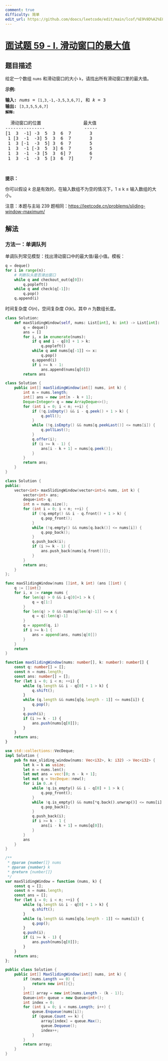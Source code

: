 ```yaml
---
comment: true
difficulty: 简单
edit_url: https://github.com/doocs/leetcode/edit/main/lcof/%E9%9D%A2%E8%AF%95%E9%A2%9859%20-%20I.%20%E6%BB%91%E5%8A%A8%E7%AA%97%E5%8F%A3%E7%9A%84%E6%9C%80%E5%A4%A7%E5%80%BC/README.md
---
```


# [面试题 59 - I. 滑动窗口的最大值](https://leetcode.cn/problems/hua-dong-chuang-kou-de-zui-da-zhi-lcof/)

## 题目描述

<!-- 这里写题目描述 -->

<p>给定一个数组 <code>nums</code> 和滑动窗口的大小 <code>k</code>，请找出所有滑动窗口里的最大值。</p>

<p><strong>示例:</strong></p>

<pre><strong>输入:</strong> <em>nums</em> = <code>[1,3,-1,-3,5,3,6,7]</code>, 和 <em>k</em> = 3
<strong>输出: </strong><code>[3,3,5,5,6,7] 
<strong>解释: 
</strong></code>
  滑动窗口的位置                最大值
---------------               -----
[1  3  -1] -3  5  3  6  7       3
 1 [3  -1  -3] 5  3  6  7       3
 1  3 [-1  -3  5] 3  6  7       5
 1  3  -1 [-3  5  3] 6  7       5
 1  3  -1  -3 [5  3  6] 7       6
 1  3  -1  -3  5 [3  6  7]      7</pre>

<p>&nbsp;</p>

<p><strong>提示：</strong></p>

<p>你可以假设 <em>k </em>总是有效的，在输入数组不为空的情况下，1 &le; k &le;&nbsp;输入数组的大小。</p>

<p>注意：本题与主站 239 题相同：<a href="https://leetcode.cn/problems/sliding-window-maximum/">https://leetcode.cn/problems/sliding-window-maximum/</a></p>

## 解法

### 方法一：单调队列

单调队列常见模型：找出滑动窗口中的最大值/最小值。模板：

```python
q = deque()
for i in range(n):
    # 判断队头是否滑出窗口
    while q and checkout_out(q[0]):
        q.popleft()
    while q and check(q[-1]):
        q.pop()
    q.append(i)
```

时间复杂度 $O(n)$，空间复杂度 $O(k)$。其中 $n$ 为数组长度。

<!-- tabs:start -->

```python
class Solution:
    def maxSlidingWindow(self, nums: List[int], k: int) -> List[int]:
        q = deque()
        ans = []
        for i, x in enumerate(nums):
            if q and i - q[0] + 1 > k:
                q.popleft()
            while q and nums[q[-1]] <= x:
                q.pop()
            q.append(i)
            if i >= k - 1:
                ans.append(nums[q[0]])
        return ans
```

```java
class Solution {
    public int[] maxSlidingWindow(int[] nums, int k) {
        int n = nums.length;
        int[] ans = new int[n - k + 1];
        Deque<Integer> q = new ArrayDeque<>();
        for (int i = 0; i < n; ++i) {
            if (!q.isEmpty() && i - q.peek() + 1 > k) {
                q.poll();
            }
            while (!q.isEmpty() && nums[q.peekLast()] <= nums[i]) {
                q.pollLast();
            }
            q.offer(i);
            if (i >= k - 1) {
                ans[i - k + 1] = nums[q.peek()];
            }
        }
        return ans;
    }
}
```

```cpp
class Solution {
public:
    vector<int> maxSlidingWindow(vector<int>& nums, int k) {
        vector<int> ans;
        deque<int> q;
        int n = nums.size();
        for (int i = 0; i < n; ++i) {
            if (!q.empty() && i - q.front() + 1 > k) {
                q.pop_front();
            }
            while (!q.empty() && nums[q.back()] <= nums[i]) {
                q.pop_back();
            }
            q.push_back(i);
            if (i >= k - 1) {
                ans.push_back(nums[q.front()]);
            }
        }
        return ans;
    }
};
```

```go
func maxSlidingWindow(nums []int, k int) (ans []int) {
	q := []int{}
	for i, x := range nums {
		for len(q) > 0 && i-q[0]+1 > k {
			q = q[1:]
		}
		for len(q) > 0 && nums[q[len(q)-1]] <= x {
			q = q[:len(q)-1]
		}
		q = append(q, i)
		if i >= k-1 {
			ans = append(ans, nums[q[0]])
		}
	}
	return
}
```

```ts
function maxSlidingWindow(nums: number[], k: number): number[] {
    const q: number[] = [];
    const n = nums.length;
    const ans: number[] = [];
    for (let i = 0; i < n; ++i) {
        while (q.length && i - q[0] + 1 > k) {
            q.shift();
        }
        while (q.length && nums[q[q.length - 1]] <= nums[i]) {
            q.pop();
        }
        q.push(i);
        if (i >= k - 1) {
            ans.push(nums[q[0]]);
        }
    }
    return ans;
}
```

```rust
use std::collections::VecDeque;
impl Solution {
    pub fn max_sliding_window(nums: Vec<i32>, k: i32) -> Vec<i32> {
        let k = k as usize;
        let n = nums.len();
        let mut ans = vec![0; n - k + 1];
        let mut q = VecDeque::new();
        for i in 0..n {
            while !q.is_empty() && i - q[0] + 1 > k {
                q.pop_front();
            }
            while !q.is_empty() && nums[*q.back().unwrap()] <= nums[i] {
                q.pop_back();
            }
            q.push_back(i);
            if i >= k - 1 {
                ans[i - k + 1] = nums[q[0]];
            }
        }
        ans
    }
}
```

```js
/**
 * @param {number[]} nums
 * @param {number} k
 * @return {number[]}
 */
var maxSlidingWindow = function (nums, k) {
    const q = [];
    const n = nums.length;
    const ans = [];
    for (let i = 0; i < n; ++i) {
        while (q.length && i - q[0] + 1 > k) {
            q.shift();
        }
        while (q.length && nums[q[q.length - 1]] <= nums[i]) {
            q.pop();
        }
        q.push(i);
        if (i >= k - 1) {
            ans.push(nums[q[0]]);
        }
    }
    return ans;
};
```

```cs
public class Solution {
    public int[] MaxSlidingWindow(int[] nums, int k) {
        if (nums.Length == 0) {
            return new int[]{};
        }
        int[] array = new int[nums.Length - (k - 1)];
        Queue<int> queue = new Queue<int>();
        int index = 0;
        for (int i = 0; i < nums.Length; i++) {
            queue.Enqueue(nums[i]);
            if (queue.Count == k) {
                array[index] = queue.Max();
                queue.Dequeue();
                index++;
            }
        }
        return array;
    }
}
```

<!-- tabs:end -->

<!-- end -->
